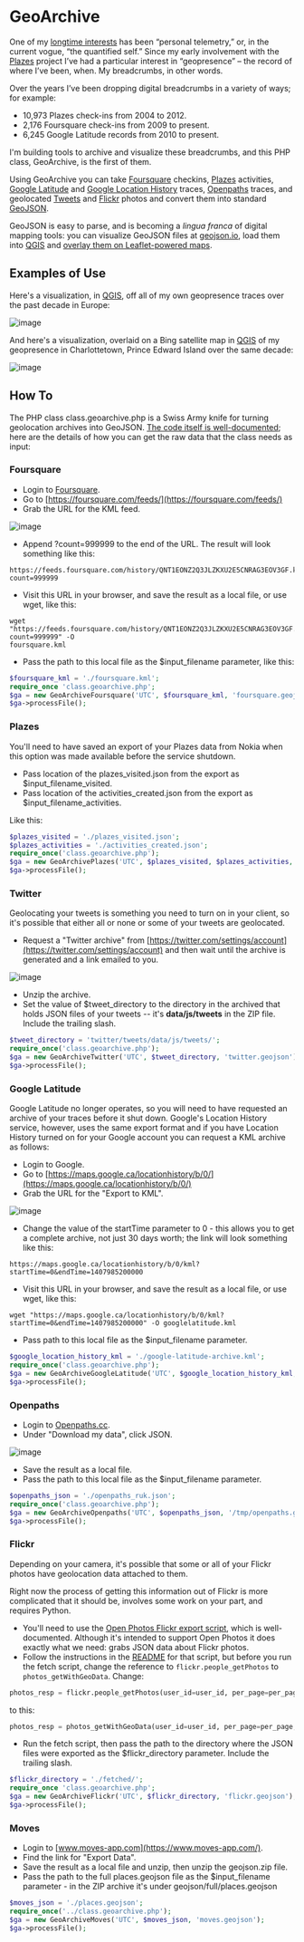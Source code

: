 # GeoArchive

One of my [longtime interests](http://hacker.vre.upei.ca/archiving-geopresence) has been “personal telemetry,” or, in the current vogue, “the quantified self.” Since my early involvement with the [Plazes](http://en.wikipedia.org/wiki/Plazes) project I’ve had a particular interest in “geopresence” – the record of where I’ve been, when. My breadcrumbs, in other words.

Over the years I’ve been dropping digital breadcrumbs in a variety of ways; for example:

 * 10,973 Plazes check-ins from 2004 to 2012.
 * 2,176 Foursquare check-ins from 2009 to present.
 * 6,245 Google Latitude records from 2010 to present.

I'm building tools to archive and visualize these breadcrumbs, and this PHP class, GeoArchive, is the first of them.

Using GeoArchive you can take [Foursquare](http://foursquare.com) checkins, [Plazes](http://en.wikipedia.org/wiki/Plazes) activities, [Google Latitude](http://en.wikipedia.org/wiki/Google_Latitude) and [Google Location History](https://maps.google.com/locationhistory/b/0) traces, [Openpaths](https://openpaths.cc/) traces, and geolocated [Tweets](http://twitter.com) and [Flickr](http://flickr.com) photos and convert them into standard [GeoJSON](http://geojson.org/).

GeoJSON is easy to parse, and is becoming a *lingua franca* of digital mapping tools: you can visualize GeoJSON files at [geojson.io](http://geojson.io), load them into [QGIS](http://www.qgis.org/en/site/) and [overlay them on Leaflet-powered maps](http://leafletjs.com/examples/geojson.html).

## Examples of Use

Here's a visualization, in [QGIS](http://www.qgis.org/en/site/), off all of my own geopresence traces over the past decade in Europe:

![image](screenshots/geopresence-in-europe-qgis.png)

And here's a visualization, overlaid on a Bing satellite map in [QGIS](http://www.qgis.org/en/site/) of my geopresence in Charlottetown, Prince Edward Island over the same decade:

![image](screenshots/charlottetown-geopresence-qgis.png)

## How To

The PHP class class.geoarchive.php is a Swiss Army knife for turning geolocation archives into GeoJSON. [The code itself is well-documented](docs/index.html); here are the details of how you can get the raw data that the class needs as input:

### Foursquare

* Login to [Foursquare](http://foursquare.com).
* Go to [https://foursquare.com/feeds/](https://foursquare.com/feeds/)
* Grab the URL for the KML feed.

![image](screenshots/foursquare-feeds.jpg)

* Append ?count=999999 to the end of the URL. The result will look something like this:

```
https://feeds.foursquare.com/history/QNT1EONZ2Q3JLZKXU2E5CNRAG3EOV3GF.kml?count=999999
```

* Visit this URL in your browser, and save the result as a local file, or use wget, like this:

```
wget "https://feeds.foursquare.com/history/QNT1EONZ2Q3JLZKXU2E5CNRAG3EOV3GF.kml?count=999999" -O 
foursquare.kml
```

* Pass the path to this local file as the $input_filename parameter, like this:

```php
$foursquare_kml = './foursquare.kml';
require_once 'class.geoarchive.php';
$ga = new GeoArchiveFoursquare('UTC', $foursquare_kml, 'foursquare.geojson');
$ga->processFile();
```

### Plazes

You'll need to have saved an export of your Plazes data from Nokia when this option was made available before the service shutdown.

 * Pass location of the plazes_visited.json from the export as $input_filename_visited.
 * Pass location of the activities_created.json from the export as $input_filename_activities.

Like this:

```php
$plazes_visited = './plazes_visited.json';
$plazes_activities = './activities_created.json';
require_once('class.geoarchive.php');
$ga = new GeoArchivePlazes('UTC', $plazes_visited, $plazes_activities, 'plazes.geojson');
$ga->processFile();
```

### Twitter

Geolocating your tweets is something you need to turn on in your client, so it's possible that either all or none or some of your tweets are geolocated.

 * Request a "Twitter archive" from [https://twitter.com/settings/account](https://twitter.com/settings/account) and then wait until the archive is generated and a link emailed to you.
 
![image](screenshots/twitter-archive-request.png) 

 * Unzip the archive.
 * Set the value of $tweet_directory to the directory in the archived that holds JSON files of your tweets -- it's **data/js/tweets** in the ZIP file. Include the trailing slash.
 
```php
$tweet_directory = 'twitter/tweets/data/js/tweets/';
require_once('class.geoarchive.php');
$ga = new GeoArchiveTwitter('UTC', $tweet_directory, 'twitter.geojson');
$ga->processFile();
```

### Google Latitude

Google Latitude no longer operates, so you will need to have requested an archive of your traces before it shut down. Google's Location History service, however, uses the same export format and if you have Location History turned on for your Google account you can request a KML archive as follows:

 * Login to Google.
 * Go to [https://maps.google.ca/locationhistory/b/0/](https://maps.google.ca/locationhistory/b/0/)
 * Grab the URL for the "Export to KML".
 
![image](screenshots/google-location-kml.png) 
 
 * Change the value of the startTime parameter to 0 - this allows you to get a complete archive, not just 30 days worth; the link will look something like this:
 
```
https://maps.google.ca/locationhistory/b/0/kml?startTime=0&endTime=1407985200000
```

 * Visit this URL in your browser, and save the result as a local file, or use wget, like this:
 
```
wget "https://maps.google.ca/locationhistory/b/0/kml?startTime=0&endTime=1407985200000" -O googlelatitude.kml
```
 
 * Pass path to this local file as the $input_filename parameter.

```php
$google_location_history_kml = './google-latitude-archive.kml';
require_once('class.geoarchive.php');
$ga = new GeoArchiveGoogleLatitude('UTC', $google_location_history_kml, 'googlelatitude.geojson');
$ga->processFile();
```

### Openpaths

 * Login to [Openpaths.cc](http://Openpaths.cc).
 * Under "Download my data", click JSON.
 
![image](screenshots/openpaths-download.png)
 
 * Save the result as a local file.
 * Pass the path to this local file as the $input_filename parameter.

```php 
$openpaths_json = './openpaths_ruk.json';
require_once('class.geoarchive.php');
$ga = new GeoArchiveOpenpaths('UTC', $openpaths_json, '/tmp/openpaths.geojson');
$ga->processFile(); 
```

### Flickr

Depending on your camera, it's possible that some or all of your Flickr photos have geolocation data attached to them.

Right now the process of getting this information out of Flickr is more complicated that it should be, involves some work on your part, and requires Python.

 * You'll need to use the [Open Photos Flickr export script](https://github.com/photo/export-flickr), which is well-documented. Although it's intended to support Open Photos it does exactly what we need: grabs JSON data about Flickr photos.
 * Follow the instructions in the [README](https://github.com/photo/export-flickr/blob/master/Readme.markdown) for that script, but before you run the fetch script, change the reference to `flickr.people_getPhotos` to `photos_getWithGeoData`. Change:

```python 
photos_resp = flickr.people_getPhotos(user_id=user_id, per_page=per_page, page=page, extras='original_format,tags,geo,url_o,url_b,url_c,url_z,date_upload,date_taken,license,description')
```

to this:

```python
photos_resp = photos_getWithGeoData(user_id=user_id, per_page=per_page, page=page, extras='original_format,tags,geo,url_o,url_b,url_c,url_z,date_upload,date_taken,license,description')
```

 * Run the fetch script, then pass the path to the directory where the JSON files were exported as the $flickr_directory parameter. Include the trailing slash.

```php
$flickr_directory = './fetched/';
require_once 'class.geoarchive.php';
$ga = new GeoArchiveFlickr('UTC', $flickr_directory, 'flickr.geojson');
$ga->processFile();
```

### Moves

* Login to [www.moves-app.com](https://www.moves-app.com/).
* Find the link for "Export Data".
* Save the result as a local file and unzip, then unzip the geojson.zip file.
* Pass the path to the full places.geojson file as the $input_filename parameter - in the ZIP archive it's under geojson/full/places.geojson
 
```php 
$moves_json = './places.geojson';
require_once('../class.geoarchive.php');
$ga = new GeoArchiveMoves('UTC', $moves_json, 'moves.geojson');
$ga->processFile();
```